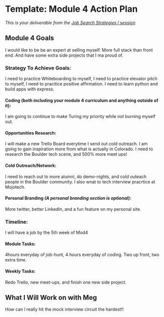 # Template: Module 4 Action Plan 
*This is your deliverable from the [Job Search Strategies I session](https://github.com/turingschool/career-development-curriculum/blob/master/module_three/job_search_strategies_i.md)*

## Module 4 Goals
I would like to be be an expert at selling myself. More full stack than front end. And have some extra side projects that I ma proud of.

### Strategy To Achieve Goals:
I need to practice Whiteboarding to myself, I need to practice elevator pitch to myself, I need to pracitice positive affirmation. I need to learn python and build apps with express.

#### Coding (both including your module 4 curriculum and anything outside of it):
I am going to continue to make Turing my priority while not burning myself out. 

#### Opportunities Research:
I will make a new Trello Board everytime I send out cold outreach. I am going to gain inspiration more from what is actually in Colorado. I need to research the Boulder tech scene, and 500% more meet ups!

#### Cold Outreach/Network:
I need to reach out to more alumni, do demo-nights, and cold outeach people in the Boulder community. I also wnat to tech interview pracrtice at Mojotech.

#### Personal Branding *(A personal branding section is optional)*:
More twitter, better LinkedIn, and a fun feature on my personal site.

### Timeline:
I will have a job by the 5th week of Mod4

#### Module Tasks:
4hours everyday of job-hunt, 4 hours everyday of coding. Two up front, two extra time.

#### Weekly Tasks:
Redo Trello, new meet-ups, and finish one new side project.

## What I Will Work on with Meg
How can I really hit the mock interview circuit the hardest!!

